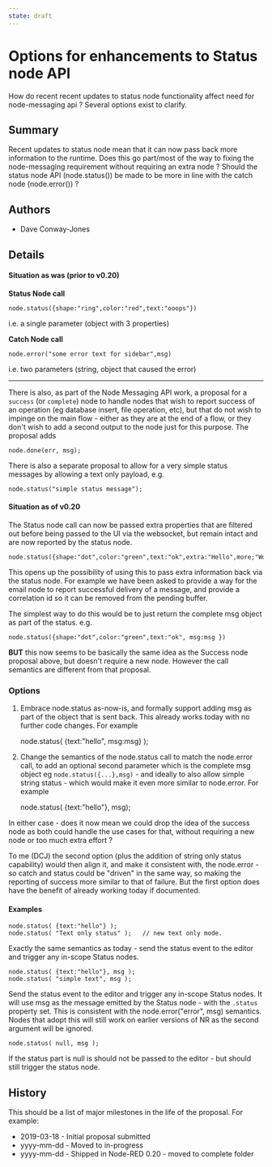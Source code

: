 ```yaml
---
state: draft
---
```


# Options for enhancements to Status node API

How do recent recent updates to status node functionality affect need for node-messaging api ?
Several options exist to clarify.

## Summary

Recent updates to status node mean that it can now pass back more information to the runtime.
Does this go part/most of the way to fixing the node-messaging requirement without requiring an extra node ?
Should the status node API (node.status()) be made to be more in line with the catch node (node.error()) ?

## Authors

 - Dave Conway-Jones

## Details

#### Situation as was (prior to v0.20)

**Status Node call**

    node.status({shape:"ring",color:"red",text:"ooops"})

i.e. a single parameter (object with 3 properties)

**Catch Node call**

    node.error("some error text for sidebar",msg)

i.e. two parameters (string, object that caused the error)

---

There is also, as part of the Node Messaging API work, a proposal for a `success` (or `complete`) node to handle nodes that wish to report success of an operation (eg database insert, file operation, etc), but that do not wish to impinge on the main flow - either as they are at the end of a flow, or they don't wish to add a second output to the node just for this purpose. The proposal adds

    node.done(err, msg);

There is also a separate proposal to allow for a very simple status messages by allowing a text only payload, e.g.

    node.status("simple status message");

#### Situation as of v0.20

The Status node call can now be passed extra properties that are filtered out before being passed to the UI via the websocket, but remain intact and are now reported by the status node.

    node.status({shape:"dot",color:"green",text:"ok",extra:"Hello",more;"World"})

This opens up the possibility of using this to pass extra information back via the status node. For example we have been asked to provide a way for the email node to report successful delivery of a message, and provide a correlation id so it can be removed from the pending buffer.

The simplest way to do this would be to just return the complete msg object as part of the status. e.g.

    node.status({shape:"dot",color:"green",text:"ok", msg:msg })

**BUT** this now seems to be basically the same idea as the Success node proposal above, but doesn't require a new node. However the call semantics are different from that proposal.

### Options

1. Embrace node.status as-now-is, and formally support adding msg as part of the object that is sent back. This already works today with no further code changes. For example

    node.status( {text:"hello", msg:msg} );

2. Change the semantics of the node.status call to match the node.error call, to add an optional second parameter which is the complete msg object eg `node.status({...},msg)` - and ideally to also allow simple string status - which would make it even more similar to node.error. For example

    node.status( {text:"hello"}, msg);


In either case - does it now mean we could drop the idea of the success node as both could handle the use cases for that, without requiring a new node or too much extra effort ?

To me (DCJ) the second option (plus the addition of string only status capability) would then align it, and make it consistent with, the node.error - so catch and status could be "driven" in the same way, so making the reporting of success more similar to that of failure. But the first option does have the benefit of already working today if documented.

#### Examples

    node.status( {text:"hello"} );          
    node.status( "Text only status" );   // new text only mode.   

Exactly the same semantics as today - send the status event to the editor and trigger any in-scope Status nodes.

    node.status( {text:"hello"}, msg );     
    node.status( "simple text", msg );

Send the status event to the editor and trigger any in-scope Status nodes. It will use msg as the message emitted by the Status node - with the `.status` property set. This is consistent with the node.error("error", msg) semantics. Nodes that adopt this will still work on earlier versions of NR as the second argument will be ignored.

    node.status( null, msg );        

If the status part is null is should not be passed to the editor - but should still trigger the status node.




## History

This should be a list of major milestones in the life of the proposal. For example:

- 2019-03-18 - Initial proposal submitted
- yyyy-mm-dd - Moved to in-progress
- yyyy-mm-dd - Shipped in Node-RED 0.20 - moved to complete folder

